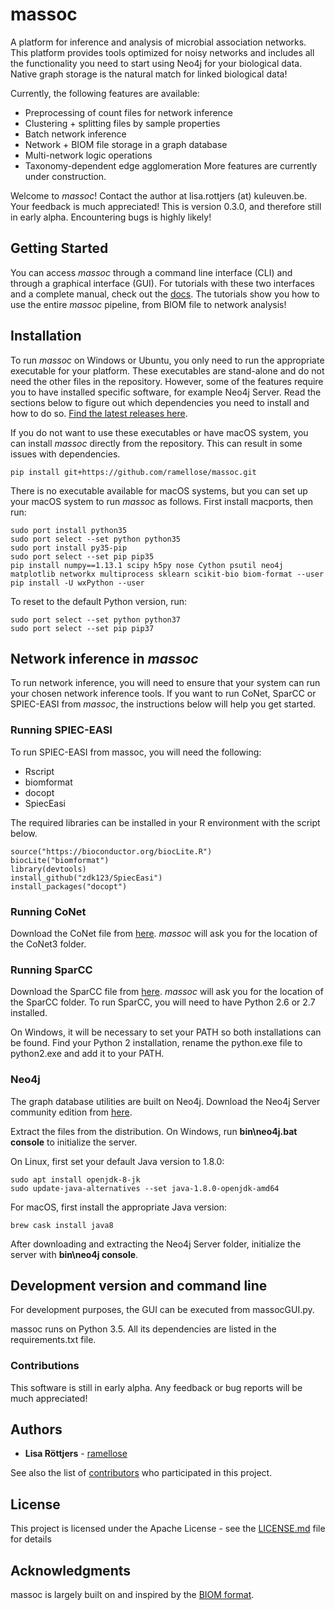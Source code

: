 # massoc

A platform for inference and analysis of microbial association networks.
This platform provides tools optimized for noisy networks and includes all the functionality you need to start using Neo4j for your biological data.
Native graph storage is the natural match for linked biological data!

Currently, the following features are available:
* Preprocessing of count files for network inference
* Clustering + splitting files by sample properties
* Batch network inference
* Network + BIOM file storage in a graph database
* Multi-network logic operations
* Taxonomy-dependent edge agglomeration
More features are currently under construction.

Welcome to <i>massoc</i>! Contact the author at lisa.rottjers (at) kuleuven.be. Your feedback is much appreciated!
This is version 0.3.0, and therefore still in early alpha. Encountering bugs is highly likely!

## Getting Started

You can access <i>massoc</i> through a command line interface (CLI) and through a graphical interface (GUI).
For tutorials with these two interfaces and a complete manual, check out the [docs](https://github.com/ramellose/massoc/tree/master/docs).
The tutorials show you how to use the entire <i>massoc</i> pipeline, from BIOM file to network analysis!

## Installation

To run <i>massoc</i> on Windows or Ubuntu, you only need to run the appropriate executable for your platform.
These executables are stand-alone and do not need the other files in the repository. However, some of the features
require you to have installed specific software, for example Neo4j Server. Read the sections below to figure out which
dependencies you need to install and how to do so.
<a href="https://github.com/ramellose/massoc/releases">Find the latest releases here</a>.

If you do not want to use these executables or have macOS system, you can install <i>massoc</i> directly from the repository.
This can result in some issues with dependencies.
```
pip install git+https://github.com/ramellose/massoc.git
```

There is no executable available for macOS systems, but you can set up your macOS system to run <i>massoc</i> as follows.
First install macports, then run:
```
sudo port install python35
sudo port select --set python python35
sudo port install py35-pip
sudo port select --set pip pip35
pip install numpy==1.13.1 scipy h5py nose Cython psutil neo4j matplotlib networkx multiprocess sklearn scikit-bio biom-format --user
pip install -U wxPython --user
```

To reset to the default Python version, run:
```
sudo port select --set python python37
sudo port select --set pip pip37
```

## Network inference in <i>massoc</i>

To run network inference, you will need to ensure that your system can run your chosen network inference tools.
If you want to run CoNet, SparCC or SPIEC-EASI from <i>massoc</i>, the instructions below will help you get started. 

### Running SPIEC-EASI

To run SPIEC-EASI from massoc, you will need the following:
* Rscript
* biomformat
* docopt
* SpiecEasi

The required libraries can be installed in your R environment with the script below.
```
source("https://bioconductor.org/biocLite.R")
biocLite("biomformat")
library(devtools)
install_github("zdk123/SpiecEasi")
install_packages("docopt")
```

### Running CoNet

Download the CoNet file from [here](http://psbweb05.psb.ugent.be/conet/download.php).
<i>massoc</i> will ask you for the location of the CoNet3 folder. 

### Running SparCC

Download the SparCC file from [here](https://bitbucket.org/yonatanf/sparcc).
<i>massoc</i> will ask you for the location of the SparCC folder. 
To run SparCC, you will need to have Python 2.6 or 2.7 installed.

On Windows, it will be necessary to set your PATH so both installations can be found.
Find your Python 2 installation, rename the python.exe file to python2.exe and add it to your PATH.

### Neo4j

The graph database utilities are built on Neo4j.
Download the Neo4j Server community edition from [here](https://neo4j.com/download-center/#releases).

Extract the files from the distribution.
On Windows,  run <b>bin\neo4j.bat console</b> to initialize the server.

On Linux, first set your default Java version to 1.8.0:
```
sudo apt install openjdk-8-jk
sudo update-java-alternatives --set java-1.8.0-openjdk-amd64
```
For macOS, first install the appropriate Java version:
```
brew cask install java8
```
After downloading and extracting the Neo4j Server folder, initialize the server with <b>bin\neo4j console</b>.

## Development version and command line

For development purposes, the GUI can be executed from massocGUI.py.

massoc runs on Python 3.5. All its dependencies are listed in the requirements.txt file.

### Contributions

This software is still in early alpha. Any feedback or bug reports will be much appreciated!

## Authors

* **Lisa Röttjers** - [ramellose](https://github.com/ramellos)

See also the list of [contributors](https://github.com/ramellose/massoc/contributors) who participated in this project.

## License

This project is licensed under the Apache License - see the [LICENSE.md](LICENSE.md) file for details

## Acknowledgments

massoc is largely built on and inspired by the [BIOM format](http://biom-format.org/).


